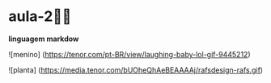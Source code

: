 # aula-2🚴‍♀️
**linguagem markdow**

![menino] (https://tenor.com/pt-BR/view/laughing-baby-lol-gif-9445212)

![planta] (https://media.tenor.com/bUOheQhAeBEAAAAj/rafsdesign-rafs.gif)
